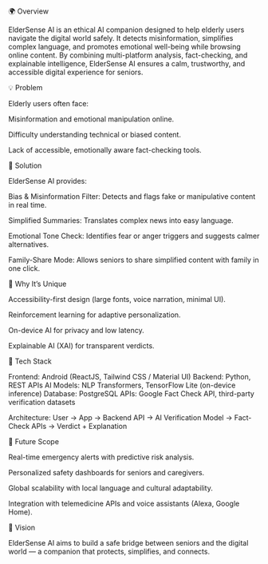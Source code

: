 🌍 Overview

ElderSense AI is an ethical AI companion designed to help elderly users navigate the digital world safely. It detects misinformation, simplifies complex language, and promotes emotional well-being while browsing online content. By combining multi-platform analysis, fact-checking, and explainable intelligence, ElderSense AI ensures a calm, trustworthy, and accessible digital experience for seniors.

💡 Problem

Elderly users often face:

Misinformation and emotional manipulation online.

Difficulty understanding technical or biased content.

Lack of accessible, emotionally aware fact-checking tools.

🚀 Solution

ElderSense AI provides:

Bias & Misinformation Filter: Detects and flags fake or manipulative content in real time.

Simplified Summaries: Translates complex news into easy language.

Emotional Tone Check: Identifies fear or anger triggers and suggests calmer alternatives.

Family-Share Mode: Allows seniors to share simplified content with family in one click.

🧩 Why It’s Unique

Accessibility-first design (large fonts, voice narration, minimal UI).

Reinforcement learning for adaptive personalization.

On-device AI for privacy and low latency.

Explainable AI (XAI) for transparent verdicts.

🧰 Tech Stack

Frontend: Android (ReactJS, Tailwind CSS / Material UI)
Backend: Python, REST APIs
AI Models: NLP Transformers, TensorFlow Lite (on-device inference)
Database: PostgreSQL
APIs: Google Fact Check API, third-party verification datasets

Architecture:
User → App → Backend API → AI Verification Model → Fact-Check APIs → Verdict + Explanation

🔮 Future Scope

Real-time emergency alerts with predictive risk analysis.

Personalized safety dashboards for seniors and caregivers.

Global scalability with local language and cultural adaptability.

Integration with telemedicine APIs and voice assistants (Alexa, Google Home).

🧭 Vision

ElderSense AI aims to build a safe bridge between seniors and the digital world — a companion that protects, simplifies, and connects.
